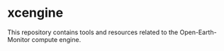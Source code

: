 # xcengine

This repository contains tools and resources related to the Open-Earth-Monitor
compute engine.
